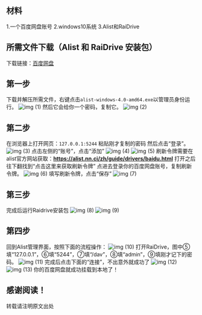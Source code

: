 ## 材料
1.一个百度网盘账号
2.windows10系统
3.Alist和RaiDrive

## 所需文件下载（Alist 和 RaiDrive 安装包）
下载链接：[百度网盘](https://pan.baidu.com/s/129HPJ1dk1pPNdGhbXuR42w?pwd=3h5i)

## 第一步
下载并解压所需文件，右键点击`alist-windows-4.0-amd64.exe`以管理员身份运行。
![img (1)](https://github.com/user-attachments/assets/5c19d445-715a-4fd6-bd9f-e884c40d22c7)
然后它会给你一个密码，复制它。
![img (2)](https://github.com/user-attachments/assets/0afd574a-5ee5-450b-b7ea-74feb5279a6b)

 ## 第二步
在浏览器上打开网页：`127.0.0.1:5244` 粘贴刚才复制的密码 然后点击“登录”。
![img (3)](https://github.com/user-attachments/assets/34b5fc05-69cf-488e-8ec7-6a25c2e3ea64)
点击左侧的“账号”，点击“添加”
![img (4)](https://github.com/user-attachments/assets/b545ad29-bc42-42bf-b9d6-3237bc3d7269)
![img (5)](https://github.com/user-attachments/assets/0dca67b1-d374-44a5-9b08-5103f5abd7a2)
刷新令牌需要在alist官方网站获取：**https://alist.nn.ci/zh/guide/drivers/baidu.html**
打开之后往下翻找到“点击这里来获取刷新令牌”
点进去登录你的百度网盘账号，复制刷新令牌。
![img (6)](https://github.com/user-attachments/assets/7b511fa1-878e-45e9-99a1-c43d03f62e89)
填写刷新令牌，点击“保存”
![img (7)](https://github.com/user-attachments/assets/1ba06983-19aa-4b47-90f2-532efde35f18)

## 第三步
完成后运行Raidrive安装包
![img (8)](https://github.com/user-attachments/assets/c58cdedb-d301-434e-83ac-1378b2777a29)
![img (9)](https://github.com/user-attachments/assets/5159a04c-b2d0-430d-8d52-8d78a0679d3a)

## 第四步
回到Alist管理界面，按照下面的流程操作：
![img (10)](https://github.com/user-attachments/assets/8f70be92-e33a-4dd3-b805-ac2d3e212246)
打开RaiDrive，图中⑤填“127.0.0.1”，⑥填“5244”，⑦填“/dav”，⑧填“admin”，⑨填刚才记下的密码。
![img (11)](https://github.com/user-attachments/assets/19b7b900-7735-4b79-8676-5638d45a75ac)
 完成后点击下面的“连接”，不出意外就成功了
![img (12)](https://github.com/user-attachments/assets/3e842f8e-136c-4453-bee5-2d93c383c1a9)
![img (13)](https://github.com/user-attachments/assets/39f4b218-dc20-4bee-912e-177a2e075154)
你的百度网盘就成功挂载到本地了！

## 感谢阅读！
转载请注明原文出处